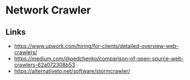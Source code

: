 # Network Crawler

## Links

* https://www.upwork.com/hiring/for-clients/detailed-overview-web-crawlers/
* https://medium.com/@pedchenko/comparison-of-open-source-web-crawlers-62a072308b53
* https://alternativeto.net/software/stormcrawler/
